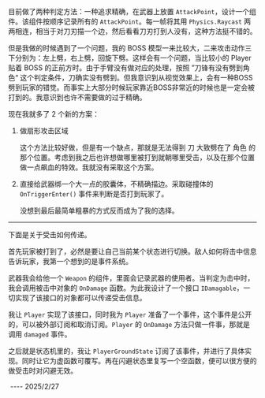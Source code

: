 目前做了两种判定方法：一种追求精确，在武器上放置 `AttackPoint`，设计一个组件。该组件按顺序记录所有的 `AttackPoint`。每一帧将其用 `Physics.Raycast` 两两相连，相当于对刀刃描一个边，然后看看刀刃打到人没有，这种方法挺不错的。

但是我做的时候遇到了一个问题，我的 BOSS 模型一来比较大，二来攻击动作三下分别为：左上劈，右上劈，回旋下劈。这样会有一个问题，当比较小的 Player 贴着 BOSS 的正前方时。由于手臂没有做对应的处理，按照 ”刀锋有没有劈到角色“ 这个判定条件，刀确实没有劈到。但我意识到从视觉效果上，会有一种BOSS劈到玩家的错觉。而事实上大部分时候玩家靠近BOSS非常近的时候也是一定会被打到的。我意识到也许不需要做的过于精确。

现在我就多了 2 个新的方案：

1. 做扇形攻击区域

   这个方法比较好做，但是有一个缺点，那就是无法得到 刀 大致劈在了 角色 的那个位置。考虑到我之后也许想做哪里被打到就朝哪里受击，以及在那个位置做一点飙血的特效。我就没有采取这个方案。

2. 直接给武器绑一个大一点的胶囊体，不精确描边。采取碰撞体的 `OnTriggerEnter()` 事件来判断是否打到玩家了。

   没想到最后最简单粗暴的方式反而成为了我的选择。

---

下面是关于受击如何传递。

首先玩家被打到了，必然是要让自己当前某个状态进行切换。敌人如何将击中信息告诉玩家，我第一个想到的是事件系统。

武器我会给他一个 `Weapon` 的组件，里面会记录武器的使用者。当判定为击中时，我会调用被击中对象的 `OnDamage` 函数。为此我设计了一个接口 `IDamagable`，一切实现了该接口的对象都可以传递受击信息。

我让 `Player` 实现了该接口，同时我为 `Player` 准备了一个事件，这个事件是公开的，可以被外部订阅和取消订阅。`Player` 的 `OnDamage` 方法只做一件事，那就是调用 `damaged` 事件。

之后就是状态机里的，我让 `PlayerGroundState` 订阅了该事件，并进行了具体实现。同时让它为虚函数可覆写。再在闪避状态里复写一个空函数，便可以很方便的做受击时对闪避无效。

​																																																	               ---- 2025/2/27